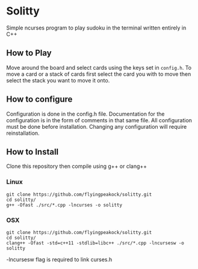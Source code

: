 # Solitty

Simple ncurses program to play sudoku in the terminal
written entirely in C++

## How to Play
Move around the board and select cards using the keys set in ```config.h```.
To move a card or a stack of cards first select the card you with to move 
then select the stack you want to move it onto.

## How to configure
Configuration is done in the config.h file. Documentation for the
configuration is in the form of comments in that same file.
All configuration must be done before installation.
Changing any configuration will require reinstallation.

## How to Install
Clone this repository then compile using g++ or clang++

### Linux
```
git clone https://github.com/flyingpeakock/solitty.git
cd solitty/
g++ -Ofast ./src/*.cpp -lncurses -o solitty
```

### OSX
```
git clone https://github.com/flyingpeakock/solitty.git
cd solitty/
clang++ -Ofast -std=c++11 -stdlib=libc++ ./src/*.cpp -lncursesw -o solitty
```
-lncursesw flag is required to link curses.h
